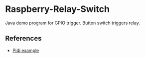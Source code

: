 # Raspberry-Relay-Switch
Java demo program for GPIO trigger. Button switch triggers relay.

## References

- [Pi4j example](http://pi4j.com/example/trigger.html)
